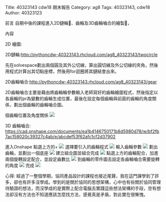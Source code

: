 Title: 40323143 cdw18 期末報告
Category: ag8
Tags: 40323143, cdw18
Author: 40323123


<!-- PELICAN_END_SUMMARY -->
前言
自期中後的課程進入2D鏈輪、齒輪及3D齒輪嚙合的繪製，

內容

2D 繪圖:

2D鏈輪:<a href="http://pythoncdw-40323143.rhcloud.com/ag8_40323143/twocircle">http://pythoncdw-40323143.rhcloud.com/ag8_40323143/twocircle</a>

先在solvespace劃出兩個圓及其外公切線，算出圓切線及外公切線的夾角，然後用程式計算出其切點座標，然後用for迴圈將其鏈結會出來。

2D齒輪嚙合:<a href="http://pythoncdw-40323143.rhcloud.com/ag8_40323143/gear">http://pythoncdw-40323143.rhcloud.com/ag8_40323143/gear</a>

2D齒輪嚙合主要是藉由將齒輪輪參數輸入老師寫好的齒輪繪圖程式，然後指定以各齒輪的pr為變數的齒輪生成位置，最後在設定每個齒輪與前面的齒輪的角度關係，劃出個齒輪的齒輪嚙合圖。

個齒輪位置及角度關係
<img src="http://i.imgur.com/km3phn0.png">

3D 齒輪嚙合:
<a href="https://cad.onshape.com/documents/ea1b4146750171b8d5980d78/w/bf2fb7ac158020c39327c4ab/e/abcdef53f62afc1cf2d37902">https://cad.onshape.com/documents/ea1b4146750171b8d5980d78/w/bf2fb7ac158020c39327c4ab/e/abcdef53f62afc1cf2d37902</a>

進入Onshape 點選上方的+
<img src="http://i.imgur.com/7yFI4vD.png">
選擇要引入的齒輪程式
<img src="http://i.imgur.com/nWPhAMY.png">
輸入齒輪參數
<img src="http://i.imgur.com/FTHK9ja.png">
劃出齒輪，並劃出一個底座
<img src="http://i.imgur.com/mwgtfQu.png">
建立組合圖並組合完成
<img src="http://i.imgur.com/DH6Nuhx.png">
點選上方的齒輪配合，加進兩個旋轉設定配合，並設定齒數比
<img src="http://i.imgur.com/IRn09Uu.png">
到齒輪的零件圖去設定各齒輪嚙合需要旋轉的角度
<img src="http://i.imgur.com/mwgtfQu.png">
完成
<img src="http://i.imgur.com/RrlNocN.png">

心得:
經過了一整個學期，協同產品設計的課程也接近尾聲，我在這門課學到了許多，卻也有許多沒學成。學到的是關於協同的思想架構，心中也有些關於協同管理待驗證的想法，而沒學成的是實際上配合電腦去實踐這些想法架構的手段，空有想法卻沒有方法也不知道應該怎麼找方法，感覺真是矛盾，對此實在很慚愧。
